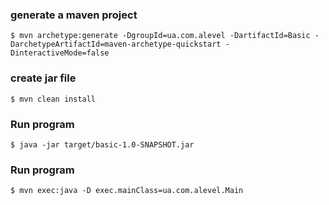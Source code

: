### generate a maven project ###
`$ mvn archetype:generate -DgroupId=ua.com.alevel -DartifactId=Basic -DarchetypeArtifactId=maven-archetype-quickstart -DinteractiveMode=false`
### create jar file ###
`$ mvn clean install`
### Run program ###
`$ java -jar target/basic-1.0-SNAPSHOT.jar `
### Run program ###
`$ mvn exec:java -D exec.mainClass=ua.com.alevel.Main `